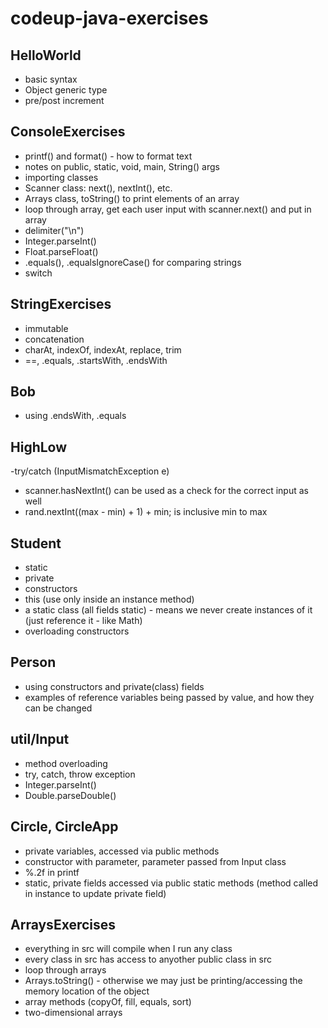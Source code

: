 # codeup-java-exercises

## HelloWorld
- basic syntax
- Object generic type
- pre/post increment

## ConsoleExercises
- printf() and format() - how to format text
- notes on public, static, void, main, String() args
- importing classes
- Scanner class: next(), nextInt(), etc.
- Arrays class, toString() to print elements of an array
- loop through array, get each user input with scanner.next() and put in array
- delimiter("\n")
- Integer.parseInt()
- Float.parseFloat()
- .equals(), .equalsIgnoreCase() for comparing strings
- switch

## StringExercises
- immutable
- concatenation
- charAt, indexOf, indexAt, replace, trim
- ==, .equals, .startsWith, .endsWith

## Bob
- using .endsWith, .equals

## HighLow
-try/catch (InputMismatchException e)
- scanner.hasNextInt() can be used as a check for the correct input as well
- rand.nextInt((max - min) + 1) + min; is inclusive min to max

## Student
- static
- private
- constructors
- this (use only inside an instance method)
- a static class (all fields static) - means we never create instances of it (just reference it - like Math)
- overloading constructors

## Person
- using constructors and private(class) fields
- examples of reference variables being passed by value, and how they can be changed

## util/Input
- method overloading
- try, catch, throw exception
- Integer.parseInt()
- Double.parseDouble()

## Circle, CircleApp
- private variables, accessed via public methods
- constructor with parameter, parameter passed from Input class
- %.2f in printf
- static, private fields accessed via public static methods (method called in instance to update private field)

## ArraysExercises
- everything in src will compile when I run any class
- every class in src has access to anyother public class in src
- loop through arrays
- Arrays.toString() - otherwise we may just be printing/accessing the memory location of the object
- array methods (copyOf, fill, equals, sort)
- two-dimensional arrays
